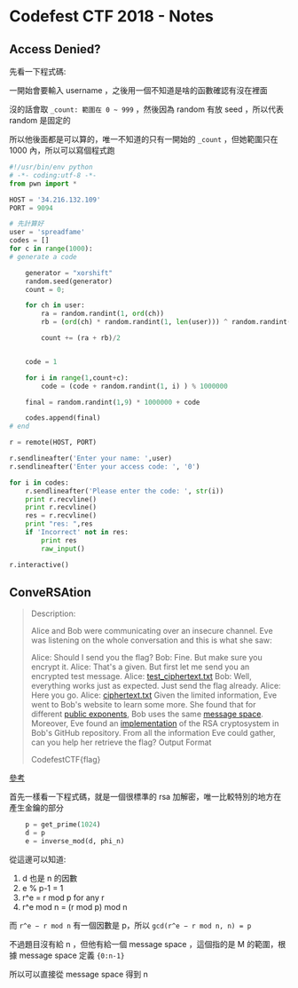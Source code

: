 # Codefest CTF 2018 - Notes

## Access Denied?

先看一下程式碼:

一開始會要輸入 username ，之後用一個不知道是啥的函數確認有沒在裡面

沒的話會取 `_count: 範圍在 0 ~ 999` ，然後因為 random 有放 seed ，所以代表 random 是固定的

所以他後面都是可以算的，唯一不知道的只有一開始的 `_count` ，但她範圍只在 1000 內，所以可以寫個程式跑

```python
#!/usr/bin/env python
# -*- coding:utf-8 -*-
from pwn import *

HOST = '34.216.132.109'
PORT = 9094

# 先計算好
user = 'spreadfame'
codes = []
for c in range(1000):
# generate a code

	generator = "xorshift"
	random.seed(generator)
	count = 0;

	for ch in user:
		ra = random.randint(1, ord(ch))
		rb = (ord(ch) * random.randint(1, len(user))) ^ random.randint(1, ord(ch))

		count += (ra + rb)/2


	code = 1

	for i in range(1,count+c):
		code = (code + random.randint(1, i) ) % 1000000

	final = random.randint(1,9) * 1000000 + code

	codes.append(final)
# end 

r = remote(HOST, PORT)

r.sendlineafter('Enter your name: ',user)
r.sendlineafter('Enter your access code: ', '0')

for i in codes:
	r.sendlineafter('Please enter the code: ', str(i))
	print r.recvline()
	print r.recvline()
	res = r.recvline()
	print "res: ",res
	if 'Incorrect' not in res:
		print res
		raw_input()

r.interactive()
```

## ConveRSAtion
> Description:
>
> Alice and Bob were communicating over an insecure channel. Eve was listening on the whole conversation and this is what she saw:
> 
> Alice: Should I send you the flag?
> Bob: Fine. But make sure you encrypt it.
> Alice: That's a given. But first let me send you an encrypted test message.
> Alice: [test_ciphertext.txt](ConveRSAtion/test_ciphertext.txt)
> Bob: Well, everything works just as expected. Just send the flag already.
> Alice: Here you go.
> Alice: [ciphertext.txt](ConveRSAtion/ciphertext.txt) Given the limited information, Eve went to Bob's website to learn some more. She found that for different [public exponents](ConveRSAtion/public_keys.txt), Bob uses the same [message space](ConveRSAtion/message_space.txt). Moreover, Eve found an [implementation](ConveRSAtion/rsa.py) of the RSA cryptosystem in Bob's GitHub repository. From all the information Eve could gather, can you help her retrieve the flag?
> Output Format
> 
> CodefestCTF{flag} 

[參考](https://ctftime.org/writeup/10902)


首先一樣看一下程式碼，就是一個很標準的 rsa 加解密，唯一比較特別的地方在產生金鑰的部分
```python
    p = get_prime(1024)
    d = p
    e = inverse_mod(d, phi_n)
```

從這邊可以知道:
1. d 也是 n 的因數
2. e % p-1 = 1
3. r^e = r mod p for any r
4. r^e mod n = (r mod p) mod n

而 `r^e − r mod n` 有一個因數是 p，所以 `gcd(r^e − r mod n, n) = p`


不過題目沒有給 n ，但他有給一個 message space ，這個指的是 M 的範圍，根據 message space 定義 `{0:n-1}`

所以可以直接從 message space 得到 n






